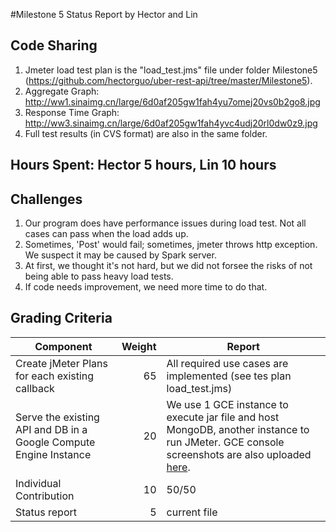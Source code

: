 #Milestone 5 Status Report
by Hector and Lin

## Code Sharing
1. Jmeter load test plan  is the "load_test.jms" file under folder Milestone5 (https://github.com/hectorguo/uber-rest-api/tree/master/Milestone5).
2. Aggregate Graph: http://ww1.sinaimg.cn/large/6d0af205gw1fah4yu7omej20vs0b2go8.jpg
3. Response Time Graph: http://ww3.sinaimg.cn/large/6d0af205gw1fah4yvc4udj20rl0dw0z9.jpg
4. Full test results (in CVS format) are also in the same folder.

## Hours Spent: Hector 5 hours, Lin 10 hours

## Challenges 
1. Our program does have performance issues during load test. Not all cases can pass when the load adds up.
2. Sometimes, 'Post' would fail; sometimes, jmeter throws http exception. We suspect it may be caused by Spark server.
3. At first, we thought it's not hard, but we did not forsee the risks of not being able to pass heavy load tests.
4. If code needs improvement, we need more time to do that.

## Grading Criteria

| Component | Weight | Report |
|-----|------:|-------|
| Create jMeter Plans for each existing callback | 65 | All required use cases are implemented (see tes plan load_test.jms) |
| Serve the existing API and DB in a Google Compute Engine Instance | 20 | We use 1 GCE instance to execute jar file and host MongoDB, another instance to run JMeter. GCE console screenshots are also uploaded [here](https://github.com/hectorguo/uber-rest-api/blob/master/Milestone5/GCE-VM.png). |
| Individual Contribution | 10 | 50/50
| Status report | 5 | current file


